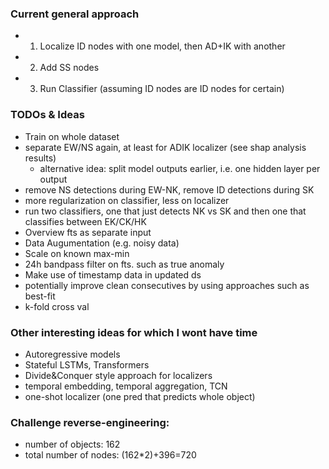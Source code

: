 
### Current general approach

- 1. Localize ID nodes with one model, then AD+IK with another
- 2. Add SS nodes
- 3. Run Classifier (assuming ID nodes are ID nodes for certain)

### TODOs & Ideas

- Train on whole dataset
- separate EW/NS again, at least for ADIK localizer (see shap analysis results)
    - alternative idea: split model outputs earlier, i.e. one hidden layer per output
- remove NS detections during EW-NK, remove ID detections during SK
- more regularization on classifier, less on localizer
- run two classifiers, one that just detects NK vs SK and then one that classifies between EK/CK/HK
- Overview fts as separate input
- Data Augumentation (e.g. noisy data)
- Scale on known max-min 
- 24h bandpass filter on fts. such as true anomaly
- Make use of timestamp data in updated ds
- potentially improve clean consecutives by using approaches such as best-fit
- k-fold cross val

### Other interesting ideas for which I wont have time

- Autoregressive models
- Stateful LSTMs, Transformers
- Divide&Conquer style approach for localizers
- temporal embedding, temporal aggregation, TCN
- one-shot localizer (one pred that predicts whole object)


### Challenge reverse-engineering:

- number of objects: 162
- total number of nodes: (162*2)+396=720